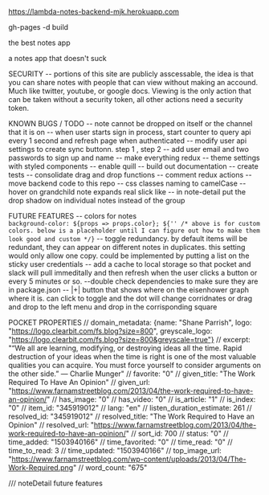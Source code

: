 https://lambda-notes-backend-mjk.herokuapp.com

gh-pages -d build

the best notes app 

a notes app that doesn't suck

SECURITY
 -- portions of this site are publicly asscessable, the idea is that you can share notes with people that can view without making an accound. Much like twitter, youtube, or google docs. Viewing is the only action that can be taken without a security token, all other actions need a security token. 

KNOWN BUGS / TODO
    -- note cannot be dropped on itself or the channel that it is on 
    -- when user starts sign in process, start counter to query api every 1 second and refresh page when authenticated
    -- modify user api settings to create sync buttonn. step 1 , step 2 
    -- add user email and two passwords to sign up and name 
    -- make everything redux
    -- theme settings with styled components 
    -- enable quill
    -- build out documentation
    -- create tests 
    -- consolidate drag and drop functions 
    -- comment redux actions 
    -- move backend code to this repo
    -- css classes naming to camelCase
    -- hover on grandchild note expands real slick like
    -- in note-detail put the drop shadow on individual notes instead of the group

FUTURE FEATURES 
    -- colors for notes     
        ``background-color: ${props => props.color};
        ${'' /* above is for custom colors. below is a placeholder until I can figure out how to make them look good and custom */}``
    -- toggle redundancy. by default items will be redundant, they can appear on different notes in duplicates. this setting would only allow one copy. could be implemented by putting a list on the sticky user credentials
    -- add a cache to local storage so that pocket and slack will pull immeditally and then refresh when the user clicks a button or every 5 minutes or so. 
    --double check dependencies to make sure they are in package.json
    -- |+| button that shows where on the eisenhower graph where it is. can click to toggle and the dot will change corridnates or drag and drop to the left menu and drop in the corrisponding square

POCKET PROPERTIES
    //     domain_metadata: {name: "Shane Parrish", logo: "https://logo.clearbit.com/fs.blog?size=800", greyscale_logo: "https://logo.clearbit.com/fs.blog?size=800&greyscale=true"}
    // excerpt: "“We all are learning, modifying, or destroying ideas all the time.     Rapid destruction of your ideas when the time is right is one     of the most valuable qualities you can acquire.     You must force yourself to consider arguments on the other side.”     — Charlie Munger"
    // favorite: "0"
    // given_title: "The Work Required To Have An Opinion"
    // given_url: "https://www.farnamstreetblog.com/2013/04/the-work-required-to-have-an-opinion/"
    // has_image: "0"
    // has_video: "0"
    // is_article: "1"
    // is_index: "0"
    // item_id: "345919012"
    // lang: "en"
    // listen_duration_estimate: 261
    // resolved_id: "345919012"
    // resolved_title: "The Work Required to Have an Opinion"
    // resolved_url: "https://www.farnamstreetblog.com/2013/04/the-work-required-to-have-an-opinion/"
    // sort_id: 700
    // status: "0"
    // time_added: "1503940166"
    // time_favorited: "0"
    // time_read: "0"
    // time_to_read: 3
    // time_updated: "1503940166"
    // top_image_url: "https://www.farnamstreetblog.com/wp-content/uploads/2013/04/The-Work-Required.png"
    // word_count: "675"

/// noteDetail future features 
        <!-- {/* <button name='fork' onClick={this.clickHandler}>
        Allow Forks
    </button> */}
    {/* <button name='clone' onClick={this.clickHandler}>
        Allow Clones
    </button> */}
    {/* <button name='edit' onClick={this.clickHandler}>
        Allow Edits
    </button> */}
    {/* <button 
        id='copyLink'
        name='share' 
        onClick={this.clickHandler}
        value={`${process.env.REACT_APP_FRONTEND_URL}/${this.props.note.sticky_username}/note/${this.props.note.id}`}
    >
        Copy link to note to clipboard
    </button> */}
    {/* <button >
        <i name='delete' onClick={this.clickHandler}className=" menu-item fas fa-trash-alt"></i>
    </button> */}
    {/* <button >
        Make all children the same privacy settings
    </button> */}
    {/* <i className="fas fa-cogs"></i> */} -->
    <!-- //<button onClick={this.clickHandler}>Pin Note</button> -->
